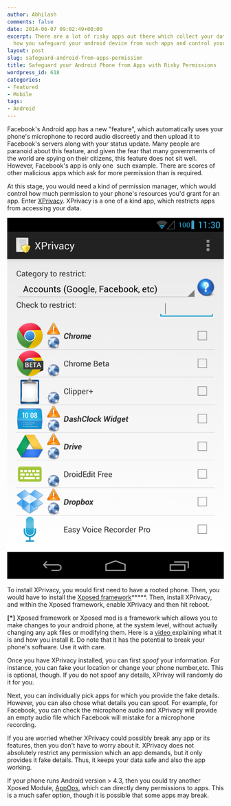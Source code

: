 ```yaml
---
author: Abhilash
comments: false
date: 2014-06-07 09:02:49+00:00
excerpt: There are a lot of risky apps out there which collect your data. Here is
  how you safeguard your android device from such apps and control your app permissions
layout: post
slug: safeguard-android-from-apps-permission
title: Safeguard your Android Phone from Apps with Risky Permissions
wordpress_id: 618
categories:
- Featured
- Mobile
tags:
- Android
---
```


Facebook's Android app has a new "feature", which automatically uses your phone's microphone to record audio discreetly and then upload it to Facebook's servers along with your status update. Many people are paranoid about this feature, and given the fear that many governments of the world are spying on their citizens, this feature does not sit well. However, Facebook's app is only one  such example. There are scores of other malicious apps which ask for more permission than is required.

At this stage, you would need a kind of permission manager, which would control how much permission to your phone's resources you'd grant for an app. Enter [XPrivacy](https://play.google.com/store/apps/details?id=biz.bokhorst.xprivacy.installer). XPrivacy is a one of a kind app, which restricts apps from accessing your data.

[![xprivacy](images/xprivacy.png)](http://img.techcovered.org/tc/xprivacy.png)

To install XPrivacy, you would first need to have a rooted phone. Then, you would have to install the [Xposed framework](http://repo.xposed.info/module/de.robv.android.xposed.installer)*****. Then, install XPrivacy, and within the Xposed framework, enable XPrivacy and then hit reboot.

**[*]** Xposed framework or Xposed mod is a framework which allows you to make changes to your android phone, at the system level, without actually changing any apk files or modifying them. Here is a [video ](https://www.youtube.com/watch?v=uRR0Flqx9M8)explaining what it is and how you install it. Do note that it has the potential to break your phone's software. Use it with care.

Once you have XPrivacy installed, you can first _spoof_ your information. For instance, you can fake your location or change your phone number,etc. This is optional, though. If you do not spoof any details, XPrivay will randomly do it for you.

Next, you can individually pick apps for which you provide the fake details. However, you can also chose what details you can spoof. For example, for Facebook, you can check the microphone audio and XPrivacy will provide an empty audio file which Facebook will mistake for a microphone recording.

If you are worried whether XPrivacy could possibly break any app or its features, then you don't have to worry about it. XPrivacy does not absolutely restrict any permission which an app demands, but it only provides it fake details. Thus, it keeps your data safe and also the app working.

If your phone runs Android version > 4.3, then you could try another Xposed Module, [AppOps](http://forum.xda-developers.com/xposed/modules/xposed-appopsxposed-appops-4-3-t2564865), which can directly deny permissions to apps. This is a much safer option, though it is possible that some apps may break.
